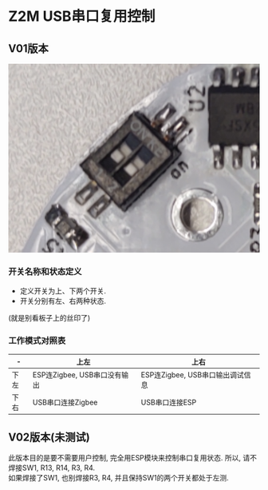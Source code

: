 # Z2M USB串口复用控制

## V01版本

![switchv01](../images/ttyv01.png)

### 开关名称和状态定义

- 定义开关为上、下两个开关.
- 开关分别有左、右两种状态.

(就是别看板子上的丝印了)

### 工作模式对照表

-|上左|上右
---|---|---
下左|ESP连Zigbee, USB串口没有输出|ESP连Zigbee, USB串口输出调试信息
下右|USB串口连接Zigbee|USB串口连接ESP

## V02版本(未测试)

此版本目的是要不需要用户控制, 完全用ESP模块来控制串口复用状态.
所以, 请不焊接SW1, R13, R14, R3, R4.  
如果焊接了SW1, 也别焊接R3, R4, 并且保持SW1的两个开关都处于左测.
